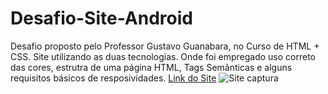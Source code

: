 # Desafio-Site-Android
Desafio proposto pelo Professor Gustavo Guanabara, no Curso de HTML + CSS. Site utilizando as duas tecnologias. 
Onde foi empregado uso correto das cores, estrutra de uma página HTML, Tags Semânticas e alguns requisitos básicos de resposividades. [Link do Site](https://ivan-snts.github.io/Desafio-Site-Android/)
![Site captura](https://github.com/Ivan-Snts/Desafio-Site-Android/assets/67763923/fb7a49a6-c289-4a81-8e78-a36037716abc)

